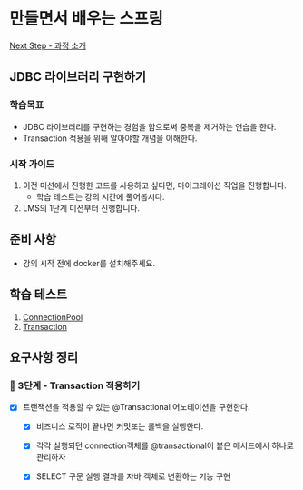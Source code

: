 # 만들면서 배우는 스프링
[Next Step - 과정 소개](https://edu.nextstep.camp/c/4YUvqn9V)

## JDBC 라이브러리 구현하기

### 학습목표
- JDBC 라이브러리를 구현하는 경험을 함으로써 중복을 제거하는 연습을 한다.
- Transaction 적용을 위해 알아야할 개념을 이해한다.

### 시작 가이드
1. 이전 미션에서 진행한 코드를 사용하고 싶다면, 마이그레이션 작업을 진행합니다.
    - 학습 테스트는 강의 시간에 풀어봅시다.
2. LMS의 1단계 미션부터 진행합니다.

## 준비 사항
- 강의 시작 전에 docker를 설치해주세요.

## 학습 테스트
1. [ConnectionPool](study/src/test/java/connectionpool)
2. [Transaction](study/src/test/java/transaction)

## 요구사항 정리
### 🚀 3단계 - Transaction 적용하기

- [x] 트랜잭션을 적용할 수 있는 @Transactional 어노테이션을 구현한다.
   - [x] 비즈니스 로직이 끝나면 커밋또는 롤백을 실행한다.
   - [x] 각각 실행되던 connection객체를 @transactional이 붙은 메서드에서 하나로 관리하자
   - [x] SELECT 구문 실행 결과를 자바 객체로 변환하는 기능 구현


